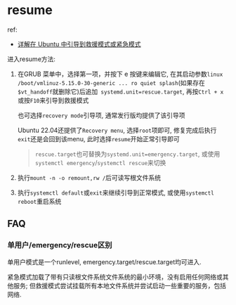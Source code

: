 # resume
ref:
- [详解在 Ubuntu 中引导到救援模式或紧急模式](https://linux.cn/article-14709-1.html)

进入resume方法:
1. 在GRUB 菜单中，选择第一项，并按下 e 按键来编辑它, 在其启动参数`linux /boot/vmlinuz-5.15.0-30-generic ... ro quiet splash`(如果存在`$vt_handoff`就删除它)后追加` systemd.unit=rescue.target`, 再按`Ctrl + x`或按`F10`来引导到救援模式

	也可选择`recovery mode`引导项, 通常发行版均提供了该引导项

	Ubuntu 22.04还提供了`Recovery menu`, 选择`root`项即可, 修复完成后执行`exit`还是会回到该menu, 此时选择`resume`开始正常引导即可

	> `rescue.target`也可替换为`systemd.unit=emergency.target`, 或使用`systemctl emergency`/`systemctl rescue`来切换
1. 执行`mount -n -o remount,rw /`后可读写根文件系统
1. 执行`systemctl default`或`exit`来继续引导到正常模式, 或使用`systemctl reboot`重启系统

## FAQ
### 单用户/emergency/rescue区别
单用户模式是一个runlevel, emergency.target/rescue.target均可进入.

紧急模式加载了带有只读根文件系统文件系统的最小环境，没有启用任何网络或其他服务; 但救援模式尝试挂载所有本地文件系统并尝试启动一些重要的服务，包括网络.